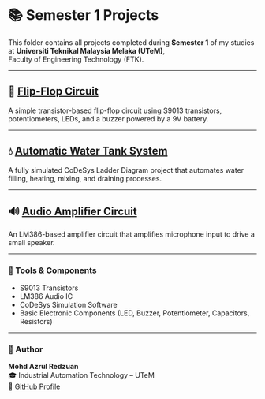 # 📚 Semester 1 Projects

This folder contains all projects completed during **Semester 1** of my studies at **Universiti Teknikal Malaysia Melaka (UTeM)**,  
Faculty of Engineering Technology (FTK).

---

## 🔁 [Flip-Flop Circuit](./Flip-Flop_Circuit)
A simple transistor-based flip-flop circuit using S9013 transistors, potentiometers, LEDs, and a buzzer powered by a 9V battery.

---

## 💧 [Automatic Water Tank System](./Automatic_Water_Tank)
A fully simulated CoDeSys Ladder Diagram project that automates water filling, heating, mixing, and draining processes.

---

## 🔊 [Audio Amplifier Circuit](./Audio_Amplifier)
An LM386-based amplifier circuit that amplifies microphone input to drive a small speaker.

---

### 🧰 Tools & Components
- S9013 Transistors  
- LM386 Audio IC  
- CoDeSys Simulation Software  
- Basic Electronic Components (LED, Buzzer, Potentiometer, Capacitors, Resistors)

---

### 👤 Author
**Mohd Azrul Redzuan**  
🎓 Industrial Automation Technology – UTeM  
🔗 [GitHub Profile](https://github.com/muhdazrulredzuan)
